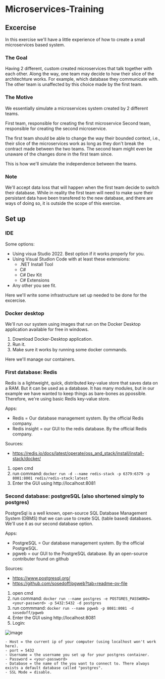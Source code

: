 # Microservices-Training

## Excercise

In this exercise we'll have a little experience of how to create a small microservices based system.

### The Goal

Having 2 different, custom created microservices that talk together with each other.
Along the way, one team may decide to how their slice of the architechture works. For example, which database they communicate with.
The other team is unaffected by this choice made by the first team.

### The Motive

We essentially simulate a microservices system created by 2 different teams.

First team, responsible for creating the first microservice
Second team, responsible for creating the second microservice.

The first team should be able to change the way their bounded context, i.e., their slice of the microservices work as long as they don't break the contract made between the two teams. The second team might even be unaware of the changes done in the first team since.

This is how we'll simulate the independence between the teams.

### Note

We'll accept data loss that will happen when the first team decide to switch their database. While in reality the first team will need to make sure their persistant data have been transfered to the new database, and there are ways of doing so, it is outside the scope of this exercise.

## Set up

### IDE

Some options:
- Using visua Studio 2022. Best option if it works properly for you.
- Using Visual Studion Code with at least these extensions:
    - .NET Install Tool
    - C#
    - C# Dev Kit
    - C# Extensions
- Any other you see fit.

Here we'll write some infrastructure set up needed to be done for the excercise.

### Docker desktop

We'll run our system using images that run on the Docker Desktop application available for free in windows.

1) Download Docker-Desktop application.
2) Run it.
3) Make sure it works by running some docker commands.

Here we'll manage our containers.

### First database: Redis

Redis is a lightweight, quick, distributed key-value store that saves data on a RAM. But it can be used as a database. It has many modules, but in our example we have wanted to keep things as bare-bones as ppossible. Therefore, we're using basic Redis key-value store.

Apps:
- Redis = Our database management system. By the official Redis company.
- Redis insight = our GUI to the redis database. By the official Redis company.

Sources:
- https://redis.io/docs/latest/operate/oss_and_stack/install/install-stack/docker/

1) open cmd
2) run command: `docker run -d --name redis-stack -p 6379:6379 -p 8001:8001 redis/redis-stack:latest`
3) Enter the GUI using http://localhost:8081

### Second database: postgreSQL (also shortened simply to postgres)

PostgreSql is a well known, open-source SQL Database Management System (DBMS) that we can use to create SQL (table based) databases. We'll use it as our second database option.

Apps:
- PostgreSQL = Our database management system. By the official PostgreSQL.
- pgweb = our GUI to the PostgreSQL database. By an open-source contributer found on github

Sources:
- https://www.postgresql.org/
- https://github.com/sosedoff/pgweb?tab=readme-ov-file

1) open cmd
2) run command: `docker run --name postgres -e POSTGRES_PASSWORD=<your-password> -p 5432:5432 -d postgres`
3) run commmand: `docker run --name pgweb -p 8081:8081 -d sosedoff/pgweb`
4) Enter the GUI using http://localhost:8081
5) Login:

![image](https://github.com/user-attachments/assets/9ff10f9d-a9fa-4069-8d1d-3f94ba6b280f)

    - Host = the current ip of your computer (using localhost won't work here).
    - port = 5432
    - Username = the username you set up for your postgres container.
    - Password = <your-password>
    - Database = the name of the you want to connect to. There always exists a default database called "postgres".
    - SSL Mode = disable.
